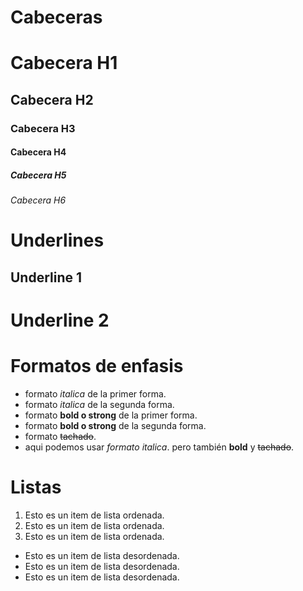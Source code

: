 # Cabeceras
#      Cabecera H1
##     Cabecera H2
###    Cabecera H3
####   Cabecera H4
#####  Cabecera H5
###### Cabecera H6

# Underlines
Underline 1
-------------------

Underline 2
====================

# Formatos de enfasis
- formato *italica* de la primer forma.
- formato _italica_ de la segunda forma.
- formato **bold o strong** de la primer forma.
- formato __bold o strong__ de la segunda forma.
- formato ~~tachado~~.
- aqui podemos usar *formato italica*. pero también **bold** y ~~tachado~~.

# Listas
1. Esto es un item de lista ordenada.
2. Esto es un item de lista ordenada.
3. Esto es un item de lista ordenada.

- Esto es un item de lista desordenada.
- Esto es un item de lista desordenada.
- Esto es un item de lista desordenada.

